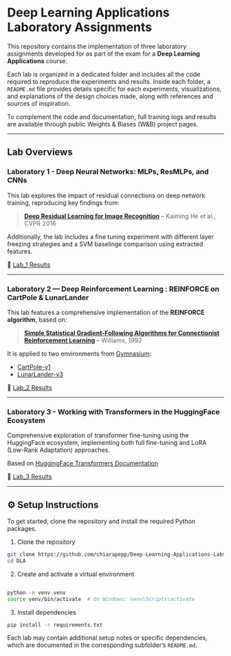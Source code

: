 # Deep Learning Applications Laboratory Assignments

This repository contains the implementation of three laboratory assignments developed for as part of the exam for a **Deep Learning Applications** course.

Each lab is organized in a dedicated folder and includes all the code required to reproduce the experiments and results. Inside each folder, a `README.md` file provides details specific for each experiments, visualizations, and explanations of the design choices made, along with references and sources of inspiration.

To complement the code and documentation, full training logs and results are available through public Weights & Biases (W&B) project pages.

---

## Lab Overviews

### **Laboratory 1 - Deep Neural Networks: MLPs, ResMLPs, and CNNs**

This lab explores the impact of residual connections on deep network training, reproducing key findings from:

> [**Deep Residual Learning for Image Recognition**](https://arxiv.org/abs/1512.03385) – Kaiming He et al., CVPR 2016

Additionally, the lab includes a fine tuning experiment with different layer freezing strategies and a SVM baselinge comparison using extracted features.


🔗 [Lab_1 Results](https://wandb.ai/chiara-peppicelli-university-of-florence/DLA_Lab_1?nw=nwuserchiarapeppicelli)

---

### Laboratory 2 — Deep Reinforcement Learning : REINFORCE on CartPole & LunarLander

This lab features a comprehensive implementation of the **REINFORCE algorithm**, based on:

> [**Simple Statistical Gradient-Following Algorithms for Connectionist Reinforcement Learning**](https://link.springer.com/article/10.1007/BF00992696#citeas) – Williams, 1992

It is applied to two environments from [Gymnasium](https://gymnasium.farama.org/):

- [CartPole-v1](https://gymnasium.farama.org/environments/classic_control/cart_pole/)
- [LunarLander-v3](https://gymnasium.farama.org/environments/box2d/lunar_lander/)

🔗 [Lab_2 Results](https://wandb.ai/chiara-peppicelli-university-of-florence/DLA_Lab_2?nw=nwuserchiarapeppicelli)  

---

### Laboratory 3 - Working with Transformers in the HuggingFace Ecosystem

Comprehensive exploration of transformer fine-tuning using the HuggingFace ecosystem, implementing both full fine-tuning and LoRA (Low-Rank Adaptation) approaches.

Based on [HuggingFace Transformers Documentation](https://huggingface.co/docs/transformers/)

🔗 [Lab_3 Results](https://wandb.ai/chiara-peppicelli-university-of-florence/DLA_Lab_3?nw=nwuserchiarapeppicelli)  

---
## ⚙️ Setup Instructions

To get started, clone the repository and install the required Python packages.

1. Clone the repository
```bash
git clone https://github.com/chiarapepp/Deep-Learning-Applications-Labs.git
cd DLA
```
2. Create and activate a virtual environment
```bash

python -m venv venv
source venv/bin/activate  # On Windows: venv\Scripts\activate
```
3. Install dependencies
```bash
pip install -r requirements.txt
```
Each lab may contain additional setup notes or specific dependencies, which are documented in the corresponding subfolder’s `README.md`.

